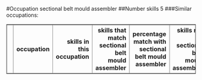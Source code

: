 #Occupation sectional belt mould assembler
##Number skills 5
###Similar occupations:
<table border="1" class="dataframe">
  <thead>
    <tr style="text-align: right;">
      <th></th>
      <th>occupation</th>
      <th>skills in this occupation</th>
      <th>skills that match sectional belt mould assembler</th>
      <th>percentage match with sectional belt mould assembler</th>
      <th>skills not in sectional belt mould assembler</th>
    </tr>
  </thead>
  <tbody>
  </tbody>
</table>
